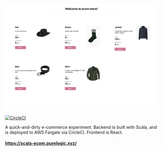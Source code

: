 ![alt text](https://github.com/jukkhop/scala-ecom/blob/master/screenshot.png 'Screenshot')

[![CircleCI](https://circleci.com/gh/jukkhop/scala-ecom/tree/master.svg?style=svg)](https://circleci.com/gh/jukkhop/scala-ecom/tree/master)

A quick-and-dirty e-commerce experiment. Backend is built with Scala, and is deployed to AWS Fargate via CircleCI. Frontend is React.

#### https://scala-ecom.purelogic.xyz/
